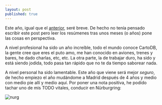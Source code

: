 ```yaml
---
layout: post
published: true
---
```


Este año, igual que el [anterior](http://javisantana.com/2014/12/25/cierre-2014.html), seré breve.
De hecho no tenía pensado escribir este post pero leer los resúmenes tras unos meses (o años) pone
las cosas en perspectiva.

A nivel profesional ha sido un año increíble, todo el mundo conoce CartoDB, la gente cree que eres el puto amo, me han conocido en aviones, trenes y bares, he dado charlas, etc, etc. La otra parte, la de trabajar duro, ha sido y está siendo jodida, todo pasa tan rápido que no te da tiempo saborear nada.

A nivel personal ha sido lamentable. Este año que viene será mejor *seguro*, de hecho empiezo el año
mudándome a Madrid después de 4 años y medio con medio pie allí y medio aquí. Por poner una nota
positiva, he podido tachar uno de mis TODO vitales, conducir en Nürburgring:

![nurg](https://scontent-mad1-1.cdninstagram.com/hphotos-xta1/t51.2885-15/s480x480/e35/11351664_887752514648831_1992163597_n.jpg)


